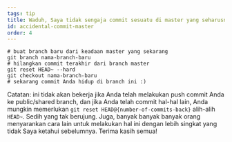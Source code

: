 ```yaml
---
tags: tip
title: Waduh, Saya tidak sengaja commit sesuatu di master yang seharusnya ada di branch yang baru!
id: accidental-commit-master
order: 4
---
```


```git
# buat branch baru dari keadaan master yang sekarang
git branch nama-branch-baru
# hilangkan commit terakhir dari branch master
git reset HEAD~ --hard
git checkout nama-branch-baru
# sekarang commit Anda hidup di branch ini :)
```

Catatan: ini tidak akan bekerja jika Anda telah melakukan push commit Anda ke public/shared branch, dan jika Anda telah commit hal-hal lain, Anda mungkin memerlukan `git reset HEAD@{number-of-commits-back}` alih-alih `HEAD~`. Sedih yang tak berujung. Juga, banyak banyak banyak orang menyarankan cara lain untuk melakukan hal ini dengan lebih singkat yang tidak Saya ketahui sebelumnya. Terima kasih semua!
